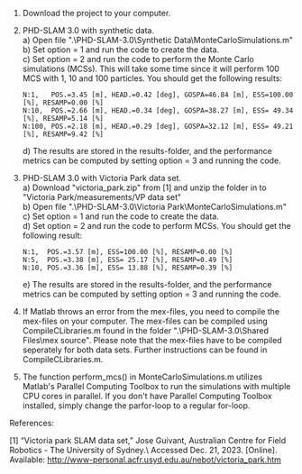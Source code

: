 1. Download the project to your computer.

2. PHD-SLAM 3.0 with synthetic data.\
    a) Open file ".\PHD-SLAM-3.0\Synthetic Data\MonteCarloSimulations.m"\
    b) Set option = 1 and run the code to create the data.\
    c) Set option = 2 and run the code to perform the Monte Carlo simulations (MCSs). This will take some time since it        will perform 100 MCS with 1, 10 and 100 particles. You should get the following results:
    
       N:1,   POS.=3.45 [m], HEAD.=0.42 [deg], GOSPA=46.84 [m], ESS=100.00 [%], RESAMP=0.00 [%]
       N:10,  POS.=2.66 [m], HEAD.=0.34 [deg], GOSPA=38.27 [m], ESS= 49.34 [%], RESAMP=5.14 [%]
       N:100, POS.=2.18 [m], HEAD.=0.29 [deg], GOSPA=32.12 [m], ESS= 49.21 [%], RESAMP=9.42 [%]
    
    d) The results are stored in the results-folder, and the performance metrics can be computed by setting option = 3         and running the code. 
    
3. PHD-SLAM 3.0 with Victoria Park data set.\
    a) Download "victoria_park.zip" from [1] and unzip the folder in to "Victoria Park/measurements/VP data set"\
    b) Open file ".\PHD-SLAM-3.0\Victoria Park\MonteCarloSimulations.m"\
    c) Set option = 1 and run the code to create the data.\
    d) Set option = 2 and run the code to perform MCSs. You should get the following result:
    
       N:1,  POS.=3.57 [m], ESS=100.00 [%], RESAMP=0.00 [%]
       N:5,  POS.=3.38 [m], ESS= 25.17 [%], RESAMP=0.49 [%]
       N:10, POS.=3.36 [m], ESS= 13.88 [%], RESAMP=0.39 [%]
    
    e) The results are stored in the results-folder, and the performance metrics can be computed by setting option = 3         and running the code. 
    
5. If Matlab throws an error from the mex-files, you need to compile the mex-files on your computer. The mex-files can be compiled using CompileCLibraries.m found in the folder ".\PHD-SLAM-3.0\Shared Files\mex source". Please note that the mex-files have to be compiled seperately for both data sets. Further instructions can be found in CompileCLibraries.m.     

6. The function perform_mcs() in MonteCarloSimulations.m utilizes Matlab's Parallel Computing Toolbox to run the simulations with multiple CPU cores in parallel. If you don't have Parallel Computing Toolbox installed, simply change the parfor-loop to a regular for-loop.


References:

[1] “Victoria park SLAM data set,” Jose Guivant, Australian Centre for Field Robotics - The University of Sydney.\ Accessed Dec. 21, 2023. [Online]. Available: http://www-personal.acfr.usyd.edu.au/nebot/victoria_park.htm

